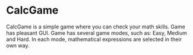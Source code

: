 # CalcGame

CalcGame is a simple game where you can check your math skills. Game has pleasant GUI.
Game has several game modes, such as: Easy, Medium and Hard. In each mode, mathematical expressions are selected in their own way. 
